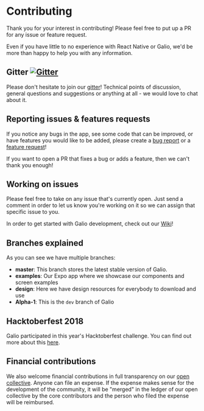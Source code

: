 # Contributing

Thank you for your interest in contributing! Please feel free to put up a PR for any issue or feature request.

Even if you have little to no experience with React Native or Galio, we'd be more than happy to help you with any information.

## Gitter [![Gitter](https://img.shields.io/gitter/room/nwjs/nw.js.svg)](https://gitter.im/galio-community)

Please don't hesitate to join our [gitter](https://gitter.im/galio-community)! Technical points of discussion, general questions and suggestions or anything at all - we would love to chat about it.

## Reporting issues & features requests

If you notice any bugs in the app, see some code that can be improved, or have features you would like to be added, please create a [bug report](https://github.com/galio-org/galio/issues/new?template=bug-report---.md) or a [feature request](https://github.com/galio-org/galio/issues/new?template=feature-request---.md)!

If you want to open a PR that fixes a bug or adds a feature, then we can't thank you enough! 

## Working on issues

Please feel free to take on any issue that's currently open. Just send a comment in order to let us know you're working on it so we can assign that specific issue to you.

In order to get started with Galio development, check out our [Wiki](https://github.com/galio-org/galio/wiki)!

## Branches explained

As you can see we have multiple branches:
 - **master**: This branch stores the latest stable version of Galio.
 - **examples**: Our Expo app where we showcase our components and screen examples
 - **design**: Here we have design resources for everybody to download and use
 - **Alpha-1**: This is the `dev` branch of Galio

## Hacktoberfest 2018

Galio participated in this year's Hacktoberfest challenge. You can find out more about this [here](https://github.com/galio-org/galio/issues/31).

## Financial contributions

We also welcome financial contributions in full transparency on our [open collective](https://opencollective.com/galio).
Anyone can file an expense. If the expense makes sense for the development of the community, it will be "merged" in the ledger of our open collective by the core contributors and the person who filed the expense will be reimbursed.
